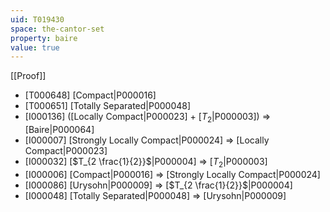 ```yaml
---
uid: T019430
space: the-cantor-set
property: baire
value: true
---
```

[[Proof]]

* [T000648] [Compact|P000016]
* [T000651] [Totally Separated|P000048]
* [I000136] ([Locally Compact|P000023] + [$T_2$|P000003]) => [Baire|P000064]
* [I000007] [Strongly Locally Compact|P000024] => [Locally Compact|P000023]
* [I000032] [$T_{2 \frac{1}{2}}$|P000004] => [$T_2$|P000003]
* [I000006] [Compact|P000016] => [Strongly Locally Compact|P000024]
* [I000086] [Urysohn|P000009] => [$T_{2 \frac{1}{2}}$|P000004]
* [I000048] [Totally Separated|P000048] => [Urysohn|P000009]

